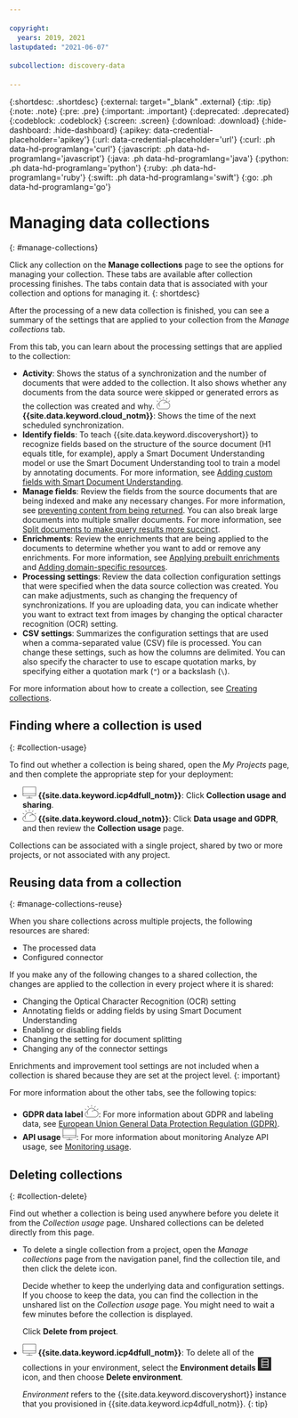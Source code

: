 ```yaml
---

copyright:
  years: 2019, 2021
lastupdated: "2021-06-07"

subcollection: discovery-data

---
```


{:shortdesc: .shortdesc}
{:external: target="_blank" .external}
{:tip: .tip}
{:note: .note}
{:pre: .pre}
{:important: .important}
{:deprecated: .deprecated}
{:codeblock: .codeblock}
{:screen: .screen}
{:download: .download}
{:hide-dashboard: .hide-dashboard}
{:apikey: data-credential-placeholder='apikey'} 
{:url: data-credential-placeholder='url'}
{:curl: .ph data-hd-programlang='curl'}
{:javascript: .ph data-hd-programlang='javascript'}
{:java: .ph data-hd-programlang='java'}
{:python: .ph data-hd-programlang='python'}
{:ruby: .ph data-hd-programlang='ruby'}
{:swift: .ph data-hd-programlang='swift'}
{:go: .ph data-hd-programlang='go'}

# Managing data collections
{: #manage-collections}

<!-- c/s help for the *Manage collections* page tabs: Activity, Processing settings, CSV settings. Do not delete. -->

Click any collection on the **Manage collections** page to see the options for managing your collection. These tabs are available after collection processing finishes. The tabs contain data that is associated with your collection and options for managing it.
{: shortdesc}

After the processing of a new data collection is finished, you can see a summary of the settings that are applied to your collection from the *Manage collections* tab.

From this tab, you can learn about the processing settings that are applied to the collection:

- **Activity**: Shows the status of a synchronization and the number of documents that were added to the collection. It also shows whether any documents from the data source were skipped or generated errors as the collection was created and why. ![IBM Cloud only](images/ibm-cloud.png) **{{site.data.keyword.cloud_notm}}**: Shows the time of the next scheduled synchronization.
- **Identify fields**: To teach {{site.data.keyword.discoveryshort}} to recognize fields based on the structure of the source document (H1 equals title, for example), apply a Smart Document Understanding model or use the Smart Document Understanding tool to train a model by annotating documents. For more information, see [Adding custom fields with Smart Document Understanding](/docs/discovery-data?topic=discovery-data-configuring-fields).
- **Manage fields**: Review the fields from the source documents that are being indexed and make any necessary changes. For more information, see [preventing content from being returned](/docs/discovery-data?topic=discovery-data-hide-data). You can also break large documents into multiple smaller documents. For more information, see [Split documents to make query results more succinct](/docs/discovery-data?topic=discovery-data-split-documents).
- **Enrichments**: Review the enrichments that are being applied to the documents to determine whether you want to add or remove any enrichments. For more information, see [Applying prebuilt enrichments](/docs/discovery-data?topic=discovery-data-nlu) and [Adding domain-specific resources](/docs/discovery-data?topic=discovery-data-domain#classifier).
- **Processing settings**: Review the data collection configuration settings that were specified when the data source collection was created. You can make adjustments, such as changing the frequency of synchronizations. If you are uploading data, you can indicate whether you want to extract text from images by changing the optical character recognition (OCR) setting.
- **CSV settings**: Summarizes the configuration settings that are used when a comma-separated value (CSV) file is processed. You can change these settings, such as how the columns are delimited. You can also specify the character to use to escape quotation marks, by specifying either a quotation mark (`"`) or a backslash (`\`).

For more information about how to create a collection, see [Creating collections](/docs/discovery-data?topic=discovery-data-collections).

## Finding where a collection is used
{: #collection-usage}

<!-- c/s help for the *Collection usage and sharing* page. Do not delete. -->

To find out whether a collection is being shared, open the *My Projects* page, and then complete the appropriate step for your deployment:
 
  - ![Cloud Pak for Data only](images/desktop.png) **{{site.data.keyword.icp4dfull_notm}}**: Click **Collection usage and sharing**. 
  - ![IBM Cloud only](images/ibm-cloud.png) **{{site.data.keyword.cloud_notm}}**: Click **Data usage and GDPR**, and then review the **Collection usage** page.

Collections can be associated with a single project, shared by two or more projects, or not associated with any project.

## Reusing data from a collection
{: #manage-collections-reuse}

When you share collections across multiple projects, the following resources are shared:

- The processed data
- Configured connector

If you make any of the following changes to a shared collection, the changes are applied to the collection in every project where it is shared:

-  Changing the Optical Character Recognition (OCR) setting
-  Annotating fields or adding fields by using Smart Document Understanding
-  Enabling or disabling fields
-  Changing the setting for document splitting
-  Changing any of the connector settings

Enrichments and improvement tool settings are not included when a collection is shared because they are set at the project level.
{: important}

For more information about the other tabs, see the following topics:

- **GDPR data label** ![IBM Cloud only](images/ibm-cloud.png): For more information about GDPR and labeling data, see [European Union General Data Protection Regulation (GDPR)](/docs/discovery-data?topic=discovery-data-information-security#gdpr).
- **API usage** ![Cloud Pak for Data only](images/desktop.png): For more information about monitoring Analyze API usage, see [Monitoring usage](/docs/discovery-data?topic=discovery-data-analyzeapi#api-usage).

## Deleting collections
{: #collection-delete}

Find out whether a collection is being used anywhere before you delete it from the *Collection usage* page. Unshared collections can be deleted directly from this page.

- To delete a single collection from a project, open the *Manage collections* page from the navigation panel, find the collection tile, and then click the delete icon. 

  Decide whether to keep the underlying data and configuration settings. If you choose to keep the data, you can find the collection in the unshared list on the *Collection usage* page. You might need to wait a few minutes before the collection is displayed.
  
  Click **Delete from project**.

- ![Cloud Pak for Data only](images/desktop.png) **{{site.data.keyword.icp4dfull_notm}}**: To delete all of the collections in your environment, select the **Environment details** ![Environment details icon](images/env_icon.png) icon, and then choose **Delete environment**.

  *Environment* refers to the {{site.data.keyword.discoveryshort}} instance that you provisioned in {{site.data.keyword.icp4dfull_notm}}.
  {: tip}

